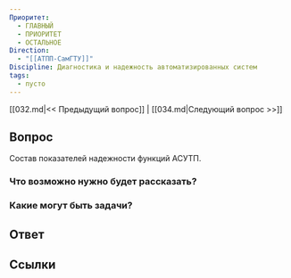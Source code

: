 ```yaml
---
Приоритет:
  - ГЛАВНЫЙ
  - ПРИОРИТЕТ
  - ОСТАЛЬНОЕ
Direction:
  - "[[АТПП-СамГТУ]]" 
Discipline: Диагностика и надежность автоматизированных систем 
tags:
  - пусто
---
```

[[032.md|<< Предыдущий вопрос]] | [[034.md|Следующий вопрос >>]]
## Вопрос

Состав показателей надежности функций АСУТП.

### Что возможно нужно будет рассказать?

### Какие могут быть задачи?

## Ответ

## Ссылки
